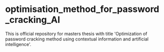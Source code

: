 # optimisation_method_for_password_cracking_AI
This is official repository for masters thesis with title 'Optimization of password cracking method using contextual information and artificial intelligence'.
